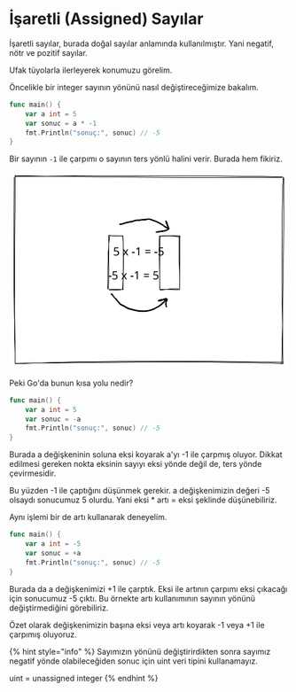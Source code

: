# İşaretli (Assigned) Sayılar

İşaretli sayılar, burada doğal sayılar anlamında kullanılmıştır. Yani negatif, nötr ve pozitif sayılar.

Ufak tüyolarla ilerleyerek konumuzu görelim.

Öncelikle bir integer sayının yönünü nasıl değiştireceğimize bakalım.

```go
func main() {
	var a int = 5
	var sonuc = a * -1
	fmt.Println("sonuç:", sonuc) // -5
}
```

Bir sayının `-1` ile çarpımı o sayının ters yönlü halini verir. Burada hem fikiriz.&#x20;

<img src="../.gitbook/assets/file.drawing (3).svg" alt="" class="gitbook-drawing">

Peki Go'da bunun kısa yolu nedir?

```go
func main() {
	var a int = 5
	var sonuc = -a
	fmt.Println("sonuç:", sonuc) // -5
}
```

Burada a değişkeninin soluna eksi koyarak a'yı -1 ile çarpmış oluyor. Dikkat edilmesi gereken nokta eksinin sayıyı eksi yönde değil de, ters yönde çevirmesidir.

Bu yüzden -1 ile çaptığını düşünmek gerekir. a değişkenimizin değeri -5 olsaydı sonucumuz 5 olurdu. Yani eksi \* artı = eksi şeklinde düşünebiliriz.

Aynı işlemi bir de artı kullanarak deneyelim.

```go
func main() {
	var a int = -5
	var sonuc = +a
	fmt.Println("sonuç:", sonuc) // -5
}
```

Burada da a değişkenimizi +1 ile çarptık. Eksi ile artının çarpımı eksi çıkacağı için sonucumuz -5 çıktı. Bu örnekte artı kullanımının sayının yönünü değiştirmediğini görebiliriz.

Özet olarak değişkenimizin başına eksi veya artı koyarak -1 veya +1 ile çarpımış oluyoruz.

{% hint style="info" %}
Sayımızın yönünü değiştirirdikten sonra sayımız negatif yönde olabileceğiden sonuc için uint veri tipini kullanamayız.

uint = unassigned integer
{% endhint %}

